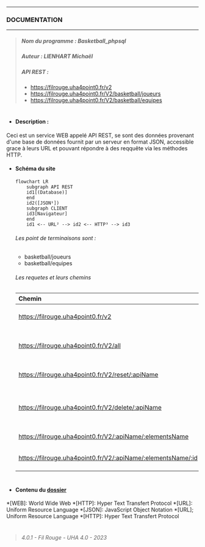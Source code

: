 ***
### DOCUMENTATION
***
>##### Nom du programme : Basketball_phpsql
>##### Auteur : LIENHART Michaël
>##### API REST :
> - https://filrouge.uha4point0.fr/v2
> - https://filrouge.uha4point0.fr/V2/basketball/joueurs
> - https://filrouge.uha4point0.fr/V2/basketball/equipes
#
- #### Description :
Ceci est un service WEB appelé API REST, se sont des données provenant d'une base de données fournit par un serveur en format JSON, accessible grace à leurs URL et pouvant répondre à des reqquête via les méthodes HTTP.
- #### Schéma du site
    ```mermaid
    flowchart LR
        subgraph API REST
        id1[(Database)]
        end
        id2([JSON¹])
        subgraph CLIENT
        id3[Navigateur]
        end
        id1 <-- URL² --> id2 <-- HTTP³ --> id3
    ```
    ###### Les point de terminaisons sont :
    - basketball/joueurs
    - basketball/equipes
    ###### Les requetes et leurs chemins
    | Chemin                                                     | Methode | Description |
    | :--------------------------------------------------------- | :-----: | -------------------------------------: |
    | https://filrouge.uha4point0.fr/v2                          | GET     | Affiche touts les API's                        |
    | https://filrouge.uha4point0.fr/V2/all                      | GET     | Afficher tous les données sur                   |
    | https://filrouge.uha4point0.fr/V2/reset/:apiName           |         | Réinitialiser l'api ciblée sur         |
    | https://filrouge.uha4point0.fr/V2/delete/:apiName          | DELETE  | Retirer tous les éléménets de l'api ciblée sur |
    https://filrouge.uha4point0.fr/V2/:apiName/:elementsName     | POST    | Poster un élément sur                         |
    https://filrouge.uha4point0.fr/V2/:apiName/:elementsName/:id | DELETE  | Supprimer un élément sur               |
#
- #### Contenu du [dossier](ls.txt)
*[WEB]: World Wide Web
*[HTTP]: Hyper Text Transfert Protocol
*[URL]: Uniform Resource Language
*[JSON]: JavaScript Object Notation
*[URL]; Uniform Resource Language
*[HTTP]: Hyper Text Transfert Protocol
#
>###### 4.0.1 - Fil Rouge - UHA 4.0 - 2023